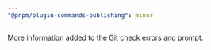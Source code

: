 ```yaml
---
"@pnpm/plugin-commands-publishing": minor
---
```


More information added to the Git check errors and prompt.
